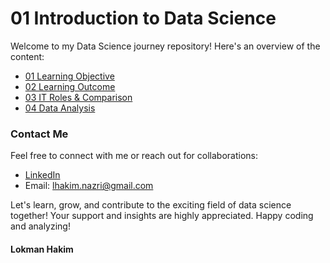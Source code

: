 # 01 Introduction to Data Science
Welcome to my Data Science journey repository! Here's an overview of the content:

- [01 Learning Objective](https://github.com/lokmanTech/01_Introduction_to_Data_Science/blob/main/01%20Learning%20Objective)
- [02 Learning Outcome](https://github.com/lokmanTech/01_Introduction_to_Data_Science/blob/main/02%20Learning%20Outcome)
- [03 IT Roles & Comparison](https://github.com/lokmanTech/01_Introduction_to_Data_Science/blob/main/03%20%20IT%20roles%20and%20comparison.ipynb)
- [04 Data Analysis](https://github.com/lokmanTech/01_Introduction_to_Data_Science/blob/main/03%20Data%20Analysis)    


### Contact Me
Feel free to connect with me or reach out for collaborations:

- [LinkedIn](https://www.linkedin.com/in/lhakimnazri/)
- Email: [lhakim.nazri@gmail.com](lhakim.nazri@gmail.com)

Let's learn, grow, and contribute to the exciting field of data science together! Your support and insights are highly appreciated.
Happy coding and analyzing!

#### Lokman Hakim
